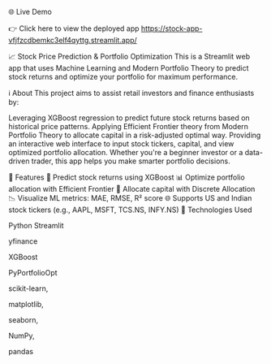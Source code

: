 🌐 Live Demo

👉 Click here to view the deployed app
https://stock-app-vfjfzcdbemkc3elf4qyttg.streamlit.app/

📈 Stock Price Prediction & Portfolio Optimization
This is a Streamlit web app that uses Machine Learning and Modern Portfolio Theory to predict stock returns and optimize your portfolio for maximum performance.

ℹ️ About
This project aims to assist retail investors and finance enthusiasts by:

Leveraging XGBoost regression to predict future stock returns based on historical price patterns.
Applying Efficient Frontier theory from Modern Portfolio Theory to allocate capital in a risk-adjusted optimal way.
Providing an interactive web interface to input stock tickers, capital, and view optimized portfolio allocation.
Whether you're a beginner investor or a data-driven trader, this app helps you make smarter portfolio decisions.

🚀 Features
🔮 Predict stock returns using XGBoost
📊 Optimize portfolio allocation with Efficient Frontier
💼 Allocate capital with Discrete Allocation
📉 Visualize ML metrics: MAE, RMSE, R² score
🌐 Supports US and Indian stock tickers (e.g., AAPL, MSFT, TCS.NS, INFY.NS)
🧠 Technologies Used

Python
Streamlit

yfinance

XGBoost

PyPortfolioOpt

scikit-learn,

matplotlib,

seaborn,

NumPy,

pandas 
